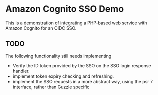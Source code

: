 Amazon Cognito SSO Demo
=======================

This is a demonstration of integrating a PHP-based web service with Amazon Cognito for an OIDC SSO.


## TODO
The following functionality still needs implementing

* Verify the ID token provided by the SSO on the SSO login response handler.
* implement token expiry checking and refreshing.
* implement the SSO requests in a more abstract way, using the psr 7 interface, rather than Guzzle specific